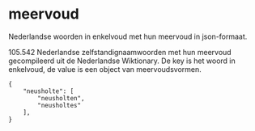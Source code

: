 # meervoud
Nederlandse woorden in enkelvoud met hun meervoud in json-formaat.

105.542 Nederlandse zelfstandignaamwoorden met hun meervoud gecompileerd uit de Nederlandse Wiktionary. 
De key is het woord in enkelvoud, de value is een object van meervoudsvormen.

```
{
    "neusholte": [
        "neusholten",
        "neusholtes"
    ],
}
```
